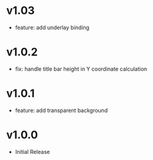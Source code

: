 # v1.03

- feature: add underlay binding

# v1.0.2

- fix: handle title bar height in Y coordinate calculation

# v1.0.1

- feature: add transparent background

# v1.0.0

- Initial Release